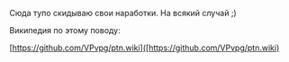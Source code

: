 Сюда тупо скидываю свои наработки.
На всякий случай ;)

Википедия по этому поводу:

[https://github.com/VPvpg/ptn.wiki]([https://github.com/VPvpg/ptn.wiki)




